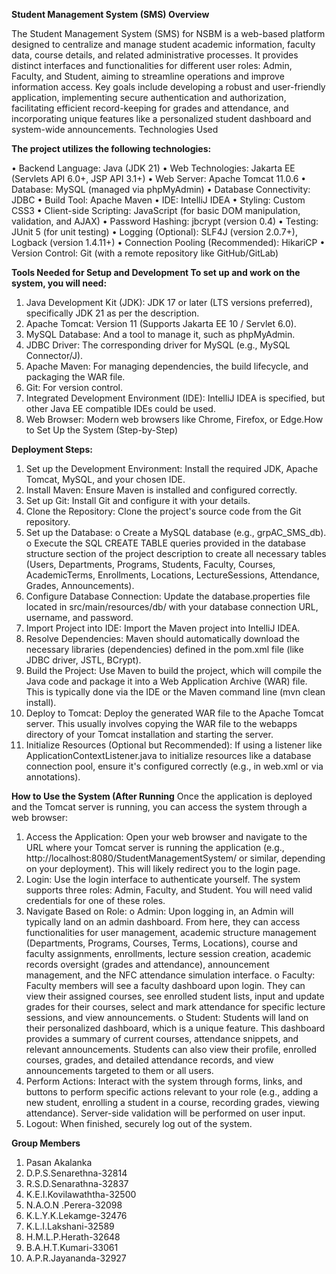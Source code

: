 **Student Management System (SMS) Overview**

The Student Management System (SMS) for NSBM is a web-based platform designed to centralize and manage student academic information, faculty data, course details, and related administrative processes. It provides distinct interfaces and functionalities for different user roles: Admin, Faculty, and Student, aiming to streamline operations and improve information access. Key goals include developing a robust and user-friendly application, implementing secure authentication and authorization, facilitating efficient record-keeping for grades and attendance, and incorporating unique features like a personalized student dashboard and system-wide announcements.
Technologies Used


**The project utilizes the following technologies:**

•	Backend Language: Java (JDK 21) 
•	Web Technologies: Jakarta EE (Servlets API 6.0+, JSP API 3.1+) 
•	Web Server: Apache Tomcat 11.0.6 
•	Database: MySQL (managed via phpMyAdmin) 
•	Database Connectivity: JDBC 
•	Build Tool: Apache Maven 
•	IDE: IntelliJ IDEA 
•	Styling: Custom CSS3 
•	Client-side Scripting: JavaScript (for basic DOM manipulation, validation, and AJAX) 
•	Password Hashing: jbcrypt (version 0.4) 
•	Testing: JUnit 5 (for unit testing) 
•	Logging (Optional): SLF4J (version 2.0.7+), Logback (version 1.4.11+) 
•	Connection Pooling (Recommended): HikariCP 
•	Version Control: Git (with a remote repository like GitHub/GitLab) 


**Tools Needed for Setup and Development
To set up and work on the system, you will need:**

1.	Java Development Kit (JDK): JDK 17 or later (LTS versions preferred), specifically JDK 21 as per the description.
2.	Apache Tomcat: Version 11 (Supports Jakarta EE 10 / Servlet 6.0).
3.	MySQL Database: And a tool to manage it, such as phpMyAdmin.
4.	JDBC Driver: The corresponding driver for MySQL (e.g., MySQL Connector/J).
5.	Apache Maven: For managing dependencies, the build lifecycle, and packaging the WAR file.
6.	Git: For version control.
7.	Integrated Development Environment (IDE): IntelliJ IDEA is specified, but other Java EE compatible IDEs could be used.
8.	Web Browser: Modern web browsers like Chrome, Firefox, or Edge.How to Set Up the System (Step-by-Step)


**Deployment Steps:**
 
1.	Set up the Development Environment: Install the required JDK, Apache Tomcat, MySQL, and your chosen IDE.
2.	Install Maven: Ensure Maven is installed and configured correctly.
3.	Set up Git: Install Git and configure it with your details.
4.	Clone the Repository: Clone the project's source code from the Git repository.
5.	Set up the Database: o	Create a MySQL database (e.g., grpAC_SMS_db).
o	Execute the SQL CREATE TABLE queries provided in the database structure section of the project description to create all necessary tables (Users, Departments, Programs, Students, Faculty, Courses, AcademicTerms, Enrollments, Locations, LectureSessions, Attendance, Grades, Announcements).
6.	Configure Database Connection: Update the database.properties file located in src/main/resources/db/ with your database connection URL, username, and password.
7.	Import Project into IDE: Import the Maven project into IntelliJ IDEA.
8.	Resolve Dependencies: Maven should automatically download the necessary libraries (dependencies) defined in the pom.xml file (like JDBC driver, JSTL, BCrypt).
9.	Build the Project: Use Maven to build the project, which will compile the Java code and package it into a Web Application Archive (WAR) file. This is typically done via the IDE or the Maven command line (mvn clean install).
10.	Deploy to Tomcat: Deploy the generated WAR file to the Apache Tomcat server. This usually involves copying the WAR file to the webapps directory of your Tomcat installation and starting the server.
11.	Initialize Resources (Optional but Recommended): If using a listener like ApplicationContextListener.java to initialize resources like a database connection pool, ensure it's configured correctly (e.g., in web.xml or via annotations).


**How to Use the System (After Running**
Once the application is deployed and the Tomcat server is running, you can access the system through a web browser:
1.	Access the Application:
   Open your web browser and navigate to the URL where your Tomcat server is running the application (e.g., http://localhost:8080/StudentManagementSystem/ or similar, depending on your deployment). This will likely redirect you to the login page.
3.	Login:
   Use the login interface to authenticate yourself. The system supports three roles: Admin, Faculty, and Student. You will need valid credentials for one of these roles.
5.	Navigate Based on Role:
   o	Admin: Upon logging in, an Admin will typically land on an admin dashboard. From here, they can access functionalities for user management, academic structure management (Departments, Programs, Courses, Terms, Locations), course and faculty assignments, enrollments, lecture session creation, academic records oversight (grades and attendance), announcement management, and the NFC attendance simulation interface.
  	o	Faculty: Faculty members will see a faculty dashboard upon login. They can view their assigned courses, see enrolled student lists, input and update grades for their courses, select and mark attendance for specific lecture sessions, and view announcements.
  	o	Student: Students will land on their personalized dashboard, which is a unique feature. This dashboard provides a summary of current courses, attendance snippets, and relevant announcements. Students can also view their profile, enrolled courses, grades, and detailed attendance records, and view announcements targeted to them or all users.
6.	Perform Actions:
   Interact with the system through forms, links, and buttons to perform specific actions relevant to your role (e.g., adding a new student, enrolling a student in a course, recording grades, viewing attendance). Server-side validation will be performed on user input.
8.	Logout:
   When finished, securely log out of the system.


**Group Members**
1. Pasan Akalanka
2. D.P.S.Senarethna-32814
3. R.S.D.Senarathna-32837
4. K.E.I.Kovilawaththa-32500
5. N.A.O.N .Perera-32098
6. K.L.Y.K.Lekamge-32476
7. K.L.I.Lakshani-32589
8. H.M.L.P.Herath-32648
9. B.A.H.T.Kumari-33061
10. A.P.R.Jayananda-32927
